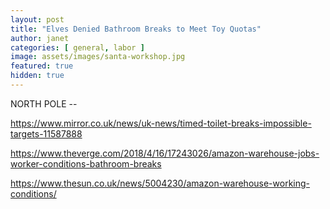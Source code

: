 ```yaml
---
layout: post
title: "Elves Denied Bathroom Breaks to Meet Toy Quotas"
author: janet
categories: [ general, labor ]
image: assets/images/santa-workshop.jpg
featured: true
hidden: true
---
```


NORTH POLE -- 





https://www.mirror.co.uk/news/uk-news/timed-toilet-breaks-impossible-targets-11587888


https://www.theverge.com/2018/4/16/17243026/amazon-warehouse-jobs-worker-conditions-bathroom-breaks

https://www.thesun.co.uk/news/5004230/amazon-warehouse-working-conditions/